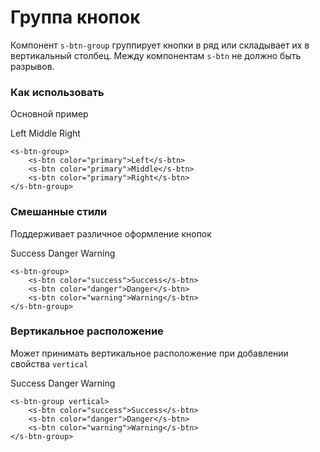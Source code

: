 # Группа кнопок

Компонент `s-btn-group` группирует кнопки в ряд или складывает их в вертикальный столбец. Между компонентам `s-btn` не должно быть разрывов.

### Как использовать
Основной пример

<s-btn-group>
    <s-btn color="primary">Left</s-btn>
    <s-btn color="primary">Middle</s-btn>
    <s-btn color="primary">Right</s-btn>
</s-btn-group>

``` vue
<s-btn-group>
    <s-btn color="primary">Left</s-btn>
    <s-btn color="primary">Middle</s-btn>
    <s-btn color="primary">Right</s-btn>
</s-btn-group>
```

### Смешанные стили
Поддерживает различное оформление кнопок

<s-btn-group>
    <s-btn color="success">Success</s-btn>
    <s-btn color="danger">Danger</s-btn>
    <s-btn color="warning">Warning</s-btn>
</s-btn-group>

``` vue
<s-btn-group>
    <s-btn color="success">Success</s-btn>
    <s-btn color="danger">Danger</s-btn>
    <s-btn color="warning">Warning</s-btn>
</s-btn-group>
```

### Вертикальное расположение
Может принимать вертикальное расположение при добавлении свойства `vertical`

<s-btn-group vertical>
    <s-btn color="success">Success</s-btn>
    <s-btn color="danger">Danger</s-btn>
    <s-btn color="warning">Warning</s-btn>
</s-btn-group>

``` vue
<s-btn-group vertical>
    <s-btn color="success">Success</s-btn>
    <s-btn color="danger">Danger</s-btn>
    <s-btn color="warning">Warning</s-btn>
</s-btn-group>
```

